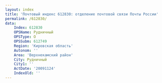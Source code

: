 ```yaml
---
layout: index
title: 'Почтовый индекс 612830: отделение почтовой связи Почты России'
permalink: /612830/
data:
    Index: 612830
    OPSName: Рудничный
    OPSType: О
    OPSSubm: 612749
    Region: 'Кировская область'
    Autonom: ''
    Area: 'Верхнекамский район'
    City: Рудничный
    City1: ''
    ActDate: '20091124'
    IndexOld: ''
---
```


